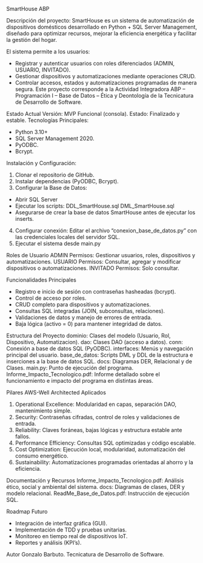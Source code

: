 SmartHouse ABP

Descripción del proyecto:
SmartHouse es un sistema de automatización de dispositivos domésticos desarrollado en Python + SQL Server Management, diseñado para optimizar recursos, mejorar la eficiencia energética y facilitar la gestión del hogar.

El sistema permite a los usuarios:
-	Registrar y autenticar usuarios con roles diferenciados (ADMIN, USUARIO, INVITADO).
-	Gestionar dispositivos y automatizaciones mediante operaciones CRUD.
-	Controlar accesos, estados y automatizaciones programadas de manera segura.
Este proyecto corresponde a la Actividad Integradora ABP – Programación I – Base de Datos – Ética y Deontología de la Tecnicatura de Desarrollo de Software.

Estado Actual
Versión: MVP Funcional (consola).
Estado: Finalizado y estable.
Tecnologías Principales:
-	Python 3.10+
-	SQL Server Management 2020.
-	PyODBC.
-	Bcrypt.

 Instalación y Configuración:
1.	Clonar el repositorio de GitHub.
2.	Instalar dependencias (PyODBC, Bcrypt).
3.	Configurar la Base de Datos: 
-	 Abrir SQL Server 
-	Ejecutar los scripts:
DDL_SmartHouse.sql
DML_SmartHouse.sql
-	Asegurarse de crear la base de datos SmartHouse antes de ejecutar los inserts.
4.	Configurar conexión:
Editar el archivo “conexion_base_de_datos.py” con las credenciales locales del servidor SQL.
5.	Ejecutar el sistema desde main.py

Roles de Usuario
ADMIN
Permisos: Gestionar usuarios, roles, dispositivos y automatizaciones.
USUARIO
Permisos: Consultar, agregar y modificar dispositivos o automatizaciones.
INVITADO
Permisos: Solo consultar.

Funcionalidades Principales
-	Registro e inicio de sesión con contraseñas hasheadas (bcrypt).
-	Control de acceso por roles.
-	CRUD completo para dispositivos y automatizaciones.
-	Consultas SQL integradas (JOIN, subconsultas, relaciones).
-	Validaciones de datos y manejo de errores de entrada.
-	Baja lógica (activo = 0) para mantener integridad de datos.

Estructura del Proyecto
dominio: Clases del modelo (Usuario, Rol, Dispositivo, Automatizacion).
dao: Clases DAO (acceso a datos).
conn: Conexión a base de datos SQL (PyODBC).
interfaces: Menús y navegación principal del usuario.
base_de_datos: Scripts DML y DDL de la estructura e inserciones a la base de datos SQL.
docs: Diagramas DER, Relacional y de Clases.
main.py: Punto de ejecución del programa.
Informe_Impacto_Tecnologico.pdf: Informe detallado sobre el funcionamiento e impacto del programa en distintas áreas. 

Pilares AWS-Well Architected Aplicados
1.	Operational Excellence: Modularidad en capas, separación DAO, mantenimiento simple.
2.	Security: Contraseñas cifradas, control de roles y validaciones de entrada.
3.	Reliability: Claves foráneas, bajas lógicas y estructura estable ante fallos.
4.	Performance Efficiency: Consultas SQL optimizadas y código escalable.
5.	Cost Optimization: Ejecución local, modularidad, automatización del consumo energético.
6.	Sustainability: Automatizaciones programadas orientadas al ahorro y la eficiencia.

Documentación y Recursos
Informe_Impacto_Tecnologico.pdf: Análisis ético, social y ambiental del sistema.
docs: Diagramas de clases, DER y modelo relacional.
ReadMe_Base_de_Datos.pdf: Instrucción de ejecución SQL.

Roadmap Futuro
-	Integración de interfaz gráfica (GUI).
-	Implementación de TDD y pruebas unitarias.
-	Monitoreo en tiempo real de dispositivos IoT.
-	Reportes y análisis (KPI’s).

Autor
Gonzalo Barbuto.
Tecnicatura de Desarrollo de Software.
